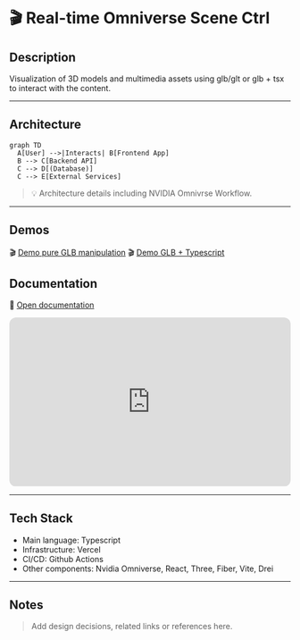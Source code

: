 # 🎬 Real-time Omniverse Scene Ctrl

## Description
Visualization of 3D models and multimedia assets using glb/glt or glb + tsx to interact with the content. 

---

## Architecture

```mermaid
graph TD
  A[User] -->|Interacts| B[Frontend App]
  B --> C[Backend API]
  C --> D[(Database)]
  C --> E[External Services]
```


> 💡 Architecture details including NVIDIA Omnivrse Workflow.

---

## Demos
🎬 [Demo pure GLB manipulation](https://hmosqueraturner.github.io/scene-controller)
🎬 [Demo GLB + Typescript](https://hmosqueraturner.github.io/scene-controller-types)


## Documentation
🔗 [Open documentation](https://hmosqueraturner.github.io/scene-controller-types)

<div style="position:relative; padding-bottom:60%; height:0; overflow:hidden; border-radius:12px; background:#f5f5f5;">
  <iframe
    src="https://hmosqueraturner.github.io/scene-controller"
    style="position:absolute; top:0; left:0; width:100%; height:100%; border:none; border-radius:12px;"
    allowfullscreen
    loading="lazy"
    onerror="this.outerHTML='<div style=\'padding:2em;text-align:center;color:#666;background:#fafafa;border-radius:12px;\'>⚠️ Could not load the embedded demo.<br> GitHub may block embedded views.<br><a href=https://hmosqueraturner.github.io/scene-controller target=_blank>Open it directly here</a>.</div>'">
  </iframe>
</div>


---

## Tech Stack
- Main language: Typescript
- Infrastructure: Vercel
- CI/CD: Github Actions
- Other components: Nvidia Omniverse, React, Three, Fiber, Vite, Drei

---

## Notes
> Add design decisions, related links or references here.

